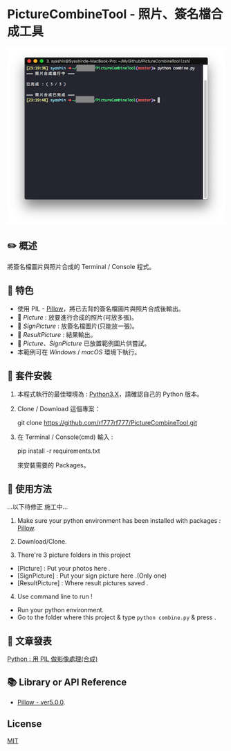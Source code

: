 # PictureCombineTool - 照片、簽名檔合成工具
![image](https://github.com/rf777rf777/PictureCombineTool/blob/master/HomePicture.png)
## :pencil2: 概述

將簽名檔圖片與照片合成的 Terminal / Console 程式。

## :closed_book: 特色
  + 使用 PIL - [Pillow](https://pypi.python.org/pypi/Pillow/5.0.0)，將已去背的簽名檔圖片與照片合成後輸出。
  + :file_folder: *Picture* : 放要進行合成的照片(可放多張)。
  + :file_folder: *SignPicture* : 放簽名檔圖片(只能放一張)。
  + :file_folder: *ResultPicture* : 結果輸出。
  + :file_folder: *Picture、SignPicture* 已放置範例圖片供嘗試。
  + 本範例可在 *Windows* / *macOS* 環境下執行。
  

## :green_book: 套件安裝
1. 本程式執行的最佳環境為 : [Python3.X](https://www.python.org/downloads/)，請確認自己的 Python 版本。
  
2. Clone / Download 這個專案：
    
    git clone https://github.com/rf777rf777/PictureCombineTool.git
3. 在 Terminal / Console(cmd) 輸入 :
  
    pip install -r requirements.txt
    
   來安裝需要的 Packages。

## :blue_book: 使用方法
...以下待修正 施工中...

1. Make sure your python environment has been installed with packages : [Pillow](https://pypi.python.org/pypi/Pillow/5.0.0).

2. Download/Clone.

3. There're 3 picture folders in this project
  + [Picture] : Put your photos here .
  + [SignPicture] : Put your sign picture here .(Only one)
  + [ResultPicture] : Where result pictures saved .

4. Use command line to run ! 
  + Run your python environment.
  + Go to the folder where this project & type `python combine.py` & press <Enter>.

## :orange_book: 文章發表
[Python : 用 PIL 做影像處理(合成)](https://medium.com/@Syashin/python-%E7%85%A7%E7%89%87-%E7%B0%BD%E5%90%8D%E6%AA%94%E5%9C%96%E7%89%87%E5%90%88%E6%88%90%E5%B7%A5%E5%85%B7-e4df88f99994)

## :books: Library or API Reference

* [Pillow - ver5.0.0](https://pypi.python.org/pypi/Pillow/5.0.0).

## License
[MIT](https://zh.wikipedia.org/wiki/MIT%E8%A8%B1%E5%8F%AF%E8%AD%89)